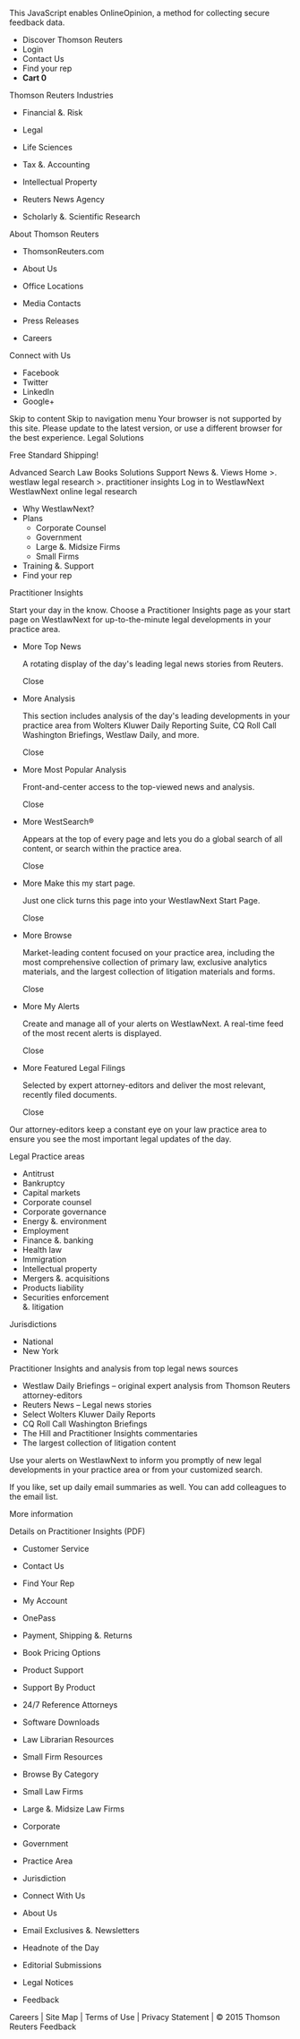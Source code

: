 This JavaScript enables OnlineOpinion, a method for collecting secure feedback data.

*   Discover Thomson Reuters
*   Login
*   Contact Us
*   Find your rep
*   **Cart 0**

Thomson Reuters Industries

*   Financial &. Risk
*   Legal
*   Life Sciences
*   Tax &. Accounting

*   Intellectual Property
*   Reuters News Agency
*   Scholarly &. Scientific Research

About Thomson Reuters

*   ThomsonReuters.com
*   About Us

*   Office Locations
*   Media Contacts
*   Press Releases
*   Careers

Connect with Us

*   Facebook
*   Twitter
*   LinkedIn
*   Google+

Skip to content Skip to navigation menu Your browser is not supported by this site. Please update to the latest version, or use a different browser for the best experience. Legal Solutions

Free Standard Shipping!

Advanced Search Law Books Solutions Support News &. Views Home >. westlaw legal research >. practitioner insights Log in to WestlawNext WestlawNext online legal research

*   Why WestlawNext?
*   Plans
    *   Corporate Counsel
    *   Government
    *   Large &. Midsize Firms
    *   Small Firms
*   Training &. Support
*   Find your rep

Practitioner Insights

Start your day in the know. Choose a Practitioner Insights page as your start page on WestlawNext for up-to-the-minute legal developments in your practice area.

*   More Top News
    
    A rotating display of the day's leading legal news stories from Reuters.
    
    Close
*   More Analysis
    
    This section includes analysis of the day's leading developments in your practice area from Wolters Kluwer Daily Reporting Suite, CQ Roll Call Washington Briefings, Westlaw Daily, and more.
    
    Close
*   More Most Popular Analysis
    
    Front-and-center access to the top-viewed news and analysis.
    
    Close
*   More WestSearch®
    
    Appears at the top of every page and lets you do a global search of all content, or search within the practice area.
    
    Close
*   More Make this my start page.
    
    Just one click turns this page into your WestlawNext Start Page.
    
    Close
*   More Browse
    
    Market-leading content focused on your practice area, including the most comprehensive collection of primary law, exclusive analytics materials, and the largest collection of litigation materials and forms.
    
    Close
*   More My Alerts
    
    Create and manage all of your alerts on WestlawNext. A real-time feed of the most recent alerts is displayed.
    
    Close
*   More Featured Legal Filings
    
    Selected by expert attorney-editors and deliver the most relevant, recently filed documents.
    
    Close

Our attorney-editors keep a constant eye on your law practice area to ensure you see the most important legal updates of the day.

Legal Practice areas

*   Antitrust
*   Bankruptcy
*   Capital markets
*   Corporate counsel
*   Corporate governance
*   Energy &. environment
*   Employment
*   Finance &. banking
*   Health law
*   Immigration
*   Intellectual property
*   Mergers &. acquisitions
*   Products liability
*   Securities enforcement  
    &. litigation

Jurisdictions

*   National
*   New York

Practitioner Insights and analysis from top legal news sources

*   Westlaw Daily Briefings – original expert analysis from Thomson Reuters attorney-editors
*   Reuters News – Legal news stories
*   Select Wolters Kluwer Daily Reports
*   CQ Roll Call Washington Briefings
*   The Hill and Practitioner Insights commentaries
*   The largest collection of litigation content

Use your alerts on WestlawNext to inform you promptly of new legal developments in your practice area or from your customized search.

If you like, set up daily email summaries as well. You can add colleagues to the email list.

More information

Details on Practitioner Insights (PDF)

*   Customer Service
*   Contact Us
*   Find Your Rep
*   My Account
*   OnePass
*   Payment, Shipping &. Returns
*   Book Pricing Options

*   Product Support
*   Support By Product
*   24/7 Reference Attorneys
*   Software Downloads
*   Law Librarian Resources
*   Small Firm Resources

*   Browse By Category
*   Small Law Firms
*   Large &. Midsize Law Firms
*   Corporate
*   Government

*   Practice Area
*   Jurisdiction

*   Connect With Us
*   About Us
*   Email Exclusives &. Newsletters
*   Headnote of the Day
*   Editorial Submissions
*   Legal Notices
*   Feedback

Careers | Site Map | Terms of Use | Privacy Statement | © 2015 Thomson Reuters Feedback